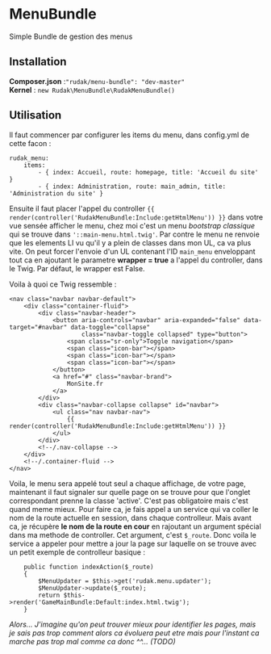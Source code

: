 # MenuBundle
Simple Bundle de gestion des menus


## Installation
**Composer.json** :```"rudak/menu-bundle": "dev-master"```    
**Kernel** : ```new Rudak\MenuBundle\RudakMenuBundle()```

## Utilisation

Il faut commencer par configurer les items du menu, dans config.yml de cette facon :
    
    rudak_menu:
        items:
            - { index: Accueil, route: homepage, title: 'Accueil du site' }
            - { index: Administration, route: main_admin, title: 'Administration du site' }
            
Ensuite il faut placer l'appel du controller ```{{ render(controller('RudakMenuBundle:Include:getHtmlMenu')) }}``` dans votre vue sensée afficher le menu, chez moi c'est un menu *bootstrap classique* qui se trouve dans ```'::main-menu.html.twig'```. Par contre le menu ne renvoie que les elements LI vu qu'il y a plein de classes dans mon UL, ca va plus vite. On peut forcer l'envoie d'un UL contenant l'ID ```main_menu``` enveloppant tout ca en ajoutant le parametre **wrapper = true** a l'appel du controller, dans le Twig. Par défaut, le wrapper est False. 

Voila à quoi ce Twig ressemble :
    
    <nav class="navbar navbar-default">
        <div class="container-fluid">
            <div class="navbar-header">
                <button aria-controls="navbar" aria-expanded="false" data-target="#navbar" data-toggle="collapse"
                        class="navbar-toggle collapsed" type="button">
                    <span class="sr-only">Toggle navigation</span>
                    <span class="icon-bar"></span>
                    <span class="icon-bar"></span>
                    <span class="icon-bar"></span>
                </button>
                <a href="#" class="navbar-brand">
                    MonSite.fr
                </a>
            </div>
            <div class="navbar-collapse collapse" id="navbar">
                <ul class="nav navbar-nav">
                    {{ render(controller('RudakMenuBundle:Include:getHtmlMenu')) }}
                </ul>    
            </div>
            <!--/.nav-collapse -->
        </div>
        <!--/.container-fluid -->
    </nav>

Voila, le menu sera appelé tout seul a chaque affichage, de votre page, maintenant il faut signaler sur quelle page on se trouve pour que l'onglet correspondant prenne la classe 'active'. C'est pas obligatoire mais c'est quand meme mieux. Pour faire ca, je fais appel a un service qui va coller le nom de la route actuelle en session, dans chaque controlleur. Mais avant ca, je récupère **le nom de la route en cour** en rajoutant un argument spécial dans ma methode de controller. Cet argument, c'est ```$_route```. Donc voila le service a appeler pour mettre a jour la page sur laquelle on se trouve avec un petit exemple de controlleur basique :

    	public function indexAction($_route)
    	{
    		$MenuUpdater = $this->get('rudak.menu.updater');
    		$MenuUpdater->update($_route);
    		return $this->render('GameMainBundle:Default:index.html.twig');
    	}
    	
*Alors... J'imagine qu'on peut trouver mieux pour identifier les pages, mais je sais pas trop comment alors ca évoluera peut etre mais pour l'instant ca marche pas trop mal comme ca donc ^^... (TODO)*


    